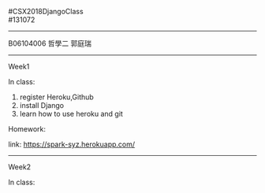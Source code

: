 #CSX2018DjangoClass  
#131072

---

B06104006 哲學二 郭庭瑞  


---

Week1

In class:

1. register Heroku,Github  
2. install Django  
3. learn how to use heroku and git

Homework:

link: https://spark-syz.herokuapp.com/

---

Week2

In class:
